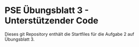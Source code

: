 # PSE Übungsblatt 3 - Unterstützender Code

Dieses git Repository enthält die Startfiles für die Aufgabe 2 auf Übungsblatt 3.
